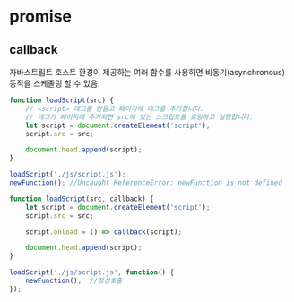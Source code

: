 # promise

## callback

자바스트립트 호스트 환경이 제공하는 여러 함수를 사용하면 비동기(asynchronous)동작을 스케줄링 할 수 있음.

```javascript
function loadScript(src) {
    // <script> 태그를 만들고 페이지에 태그를 추가합니다.
    // 태그가 페이지에 추가되면 src에 있는 스크립트를 로딩하고 실행합니다.
    let script = document.createElement('script');
    script.src = src;

    document.head.append(script);
}

loadScript('./js/script.js');
newFunction(); //Uncaught ReferenceError: newFunction is not defined
```

```javascript
function loadScript(src, callback) {
    let script = document.createElement('script');
    script.src = src;

    script.onload = () => callback(script);

    document.head.append(script);
}

loadScript('./js/script.js', function() {
    newFunction();  //정상호출
});
```